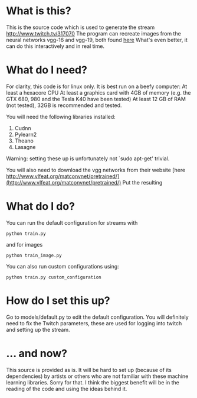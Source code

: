 What is this?
=============

This is the source code which is used to generate the stream http://www.twitch.tv/317070
The program can recreate images from the neural networks vgg-16 and vgg-19, both found
[here](http://www.vlfeat.org/matconvnet/pretrained/)
What's even better, it can do this interactively and in real time.

What do I need?
===============

For clarity, this code is for linux only. It is best run on a beefy computer:
At least a hexacore CPU
At least a graphics card with 4GB of memory (e.g. the GTX 680, 980 and the Tesla K40 have been tested)
At least 12 GB of RAM (not tested), 32GB is recommended and tested.

You will need the following libraries installed:

1. Cudnn
2. Pylearn2
3. Theano
4. Lasagne

Warning: setting these up is unfortunately not `sudo apt-get' trivial.

You will also need to download the vgg networks from their website [here http://www.vlfeat.org/matconvnet/pretrained/](http://www.vlfeat.org/matconvnet/pretrained/)
Put the resulting


What do I do?
=============

You can run the default configuration for streams with
~~~
python train.py
~~~
and for images
~~~
python train_image.py
~~~

You can also run custom configurations using:
~~~
python train.py custom_configuration
~~~


How do I set this up?
=====================
Go to models/default.py to edit the default configuration. You will definitely need to fix the Twitch parameters,
these are used for logging into twitch and setting up the stream.


... and now?
============
This source is provided as is. It will be hard to set up (because of its dependencies) by artists or others who are not familiar with these machine learning libraries. Sorry for that.
I think the biggest benefit will be in the reading of the code and using the ideas behind it.

